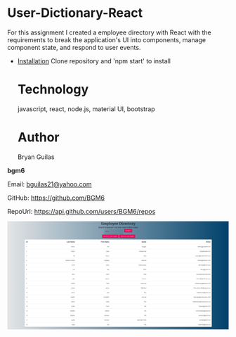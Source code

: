# User-Dictionary-React
    
For this assignment I created a employee directory with React with the requirements to break the application's UI into components, manage component state, and respond to user events.

* [Installation](#Installation)
Clone repository and 'npm start' to install

    # Technology
    javascript, react, node.js, material UI, bootstrap
    # Author 
    Bryan Guilas
    
**bgm6**
    
Email: bguilas21@yahoo.com
    
GitHub: https://github.com/BGM6
    
RepoUrl: https://api.github.com/users/BGM6/repos

![alt text](/src/assets/screenshot.PNG "Terminal Screenshot")
